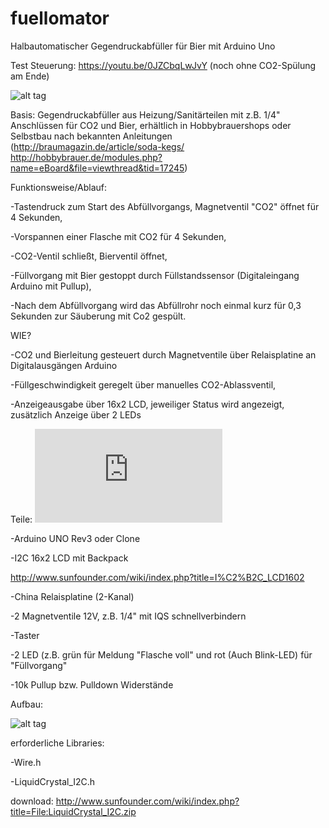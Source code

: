 # fuellomator
Halbautomatischer Gegendruckabfüller für Bier mit Arduino Uno

Test Steuerung: https://youtu.be/0JZCbqLwJvY (noch ohne CO2-Spülung am Ende)

![alt tag](https://github.com/primsperle/fuellomator/blob/master/Aufbau.jpg)

Basis: Gegendruckabfüller aus Heizung/Sanitärteilen mit z.B. 1/4" Anschlüssen für CO2 und Bier, erhältlich in Hobbybrauershops oder Selbstbau nach bekannten Anleitungen (http://braumagazin.de/article/soda-kegs/  http://hobbybrauer.de/modules.php?name=eBoard&file=viewthread&tid=17245)

Funktionsweise/Ablauf:

-Tastendruck zum Start des Abfüllvorgangs, Magnetventil "CO2" öffnet für 4 Sekunden,

-Vorspannen einer Flasche mit CO2 für 4 Sekunden,

-CO2-Ventil schließt, Bierventil öffnet,

-Füllvorgang mit Bier gestoppt durch Füllstandssensor (Digitaleingang Arduino mit Pullup),

-Nach dem Abfüllvorgang wird das Abfüllrohr noch einmal kurz für 0,3 Sekunden zur Säuberung mit Co2 gespült.



WIE?

-CO2 und Bierleitung gesteuert durch Magnetventile über Relaisplatine an Digitalausgängen Arduino

-Füllgeschwindigkeit geregelt über manuelles CO2-Ablassventil,

-Anzeigeausgabe über 16x2 LCD, jeweiliger Status wird angezeigt, zusätzlich Anzeige über 2 LEDs

Teile: ![alt tag](https://github.com/primsperle/fuellomator/blob/master/parts.md)

-Arduino UNO Rev3 oder Clone

-I2C 16x2 LCD mit Backpack

http://www.sunfounder.com/wiki/index.php?title=I%C2%B2C_LCD1602



-China Relaisplatine (2-Kanal) 

-2 Magnetventile 12V, z.B. 1/4" mit IQS schnellverbindern

-Taster

-2 LED (z.B. grün für Meldung "Flasche voll" und rot (Auch  Blink-LED) für "Füllvorgang"

-10k Pullup bzw. Pulldown Widerstände 




Aufbau: 

![alt tag](https://github.com/primsperle/fuellomator/blob/master/fuellomator_Schema.jpg)



erforderliche Libraries:

-Wire.h

-LiquidCrystal_I2C.h

download: http://www.sunfounder.com/wiki/index.php?title=File:LiquidCrystal_I2C.zip


